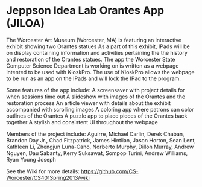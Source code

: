 Jeppson Idea Lab Orantes App (JILOA)
====================================

The Worcester Art Museum (Worcester, MA) is featuring an interactive exhibit showing two Orantes statues
As a part of this exhibit, IPads will be on display containing information and activities pertaining the the history
and restoration of the Orantes statues. The app the Worcester State Computer Science Department is working on is
written as a webpage intented to be used with KioskPro. The use of KioskPro allows the webpage to be run as an app
on the IPads and will lock the IPad to the program.

Some features of the app include:
  A screensaver with project details for when sessions time out
  A slideshow with images of the Orantes and the restoration process
  An article viewer with details about the exhibit accompanied with scrolling images
  A coloring app where patrons can color outlines of the Orantes
  A puzzle app to place pieces of the Orantes back together
  A stylish and consistent UI throughout the webpage
  
Members of the project include:
  Aguirre, Michael
  Carlin, Derek
  Chaban, Brandon
  Day Jr., Chad
  Fitzpatrick, James
  Hintlian, Jason
  Horton, Sean
  Lent, Kathleen
  Li, Zhengjun
  Luna-Cano, Norberto
  Murphy, Dillon
  Murray, Andrew
  Nguyen, Dau
  Sabanty, Kerry
  Suksawat, Sompop
  Turini, Andrew
  Williams, Ryan
  Young Joseph

See the Wiki for more details: https://github.com/CS-Worcester/CS401Spring2013/wiki  
